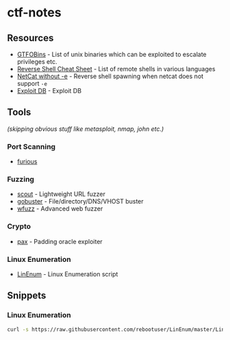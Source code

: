 # ctf-notes

## Resources

- [GTFOBins](https://gtfobins.github.io/) - List of unix binaries which can be exploited to escalate privileges etc.
- [Reverse Shell Cheat Sheet](https://github.com/swisskyrepo/PayloadsAllTheThings/blob/master/Methodology%20and%20Resources/Reverse%20Shell%20Cheatsheet.md) - List of remote shells in various languages
- [NetCat without -e](https://pen-testing.sans.org/blog/2013/05/06/netcat-without-e-no-problem/) - Reverse shell spawning when netcat does not support `-e`
- [Exploit DB](https://www.exploit-db.com/) - Exploit DB

## Tools

_(skipping obvious stuff like metasploit, nmap, john etc.)_

### Port Scanning
- [furious](https://github.com/liamg/furious)

### Fuzzing
- [scout](https://github.com/liamg/scout) - Lightweight URL fuzzer
- [gobuster](https://github.com/OJ/gobuster) - File/directory/DNS/VHOST buster
- [wfuzz](https://tools.kali.org/web-applications/wfuzz) - Advanced web fuzzer

### Crypto
- [pax](https://github.com/liamg/pax) - Padding oracle exploiter

### Linux Enumeration
- [LinEnum](https://github.com/rebootuser/LinEnum) - Linux Enumeration script

## Snippets

### Linux Enumeration

```bash
curl -s https://raw.githubusercontent.com/rebootuser/LinEnum/master/LinEnum.sh | bash
```
